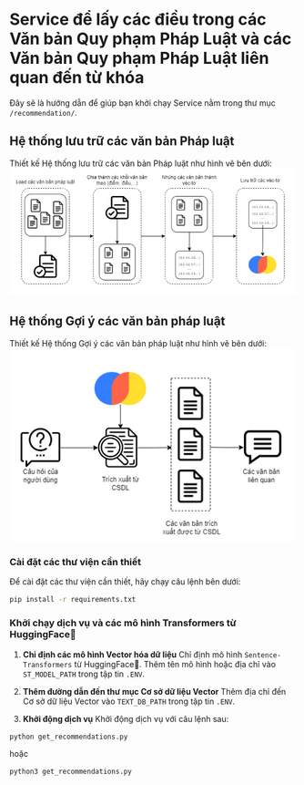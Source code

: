# Service để lấy các điều trong các Văn bản Quy phạm Pháp Luật và các Văn bản Quy phạm Pháp Luật liên quan đến từ khóa

Đây sẽ là hướng dẫn để giúp bạn khởi chạy Service nằm trong thư mục `/recommendation/`.

## Hệ thống lưu trữ các văn bản Pháp luật

Thiết kế Hệ thống lưu trữ các văn bản Pháp luật như hình vẽ bên dưới:
![Kiến trúc hệ thống lưu trữ các văn bản Pháp luật](./rag_flow.png)

## Hệ thống Gợi ý các văn bản pháp luật

Thiết kế Hệ thống Gợi ý các văn bản pháp luật như hình vẽ bên dưới:
![Kiến trúc hệ thống Gợi ý các văn bản pháp luật](./recommendations.png)

### Cài đặt các thư viện cần thiết

Để cài đặt các thư viện cần thiết, hãy chạy câu lệnh bên dưới:

```bash
pip install -r requirements.txt
```

### Khởi chạy dịch vụ và các mô hình Transformers từ HuggingFace🤗

1. **Chỉ định các mô hình Vector hóa dữ liệu**
   Chỉ định mô hình `Sentence-Transformers` từ HuggingFace🤗.
   Thêm tên mô hình hoặc địa chỉ vào `ST_MODEL_PATH` trong tập tin `.ENV`.

2. **Thêm đường dẫn đến thư mục Cơ sở dữ liệu Vector**
   Thêm địa chỉ đến Cơ sở dữ liệu Vector vào `TEXT_DB_PATH` trong tập tin `.ENV`.

3. **Khởi động dịch vụ**
   Khởi động dịch vụ với câu lệnh sau:

```bash
python get_recommendations.py
```

hoặc

```bash
python3 get_recommendations.py
```
